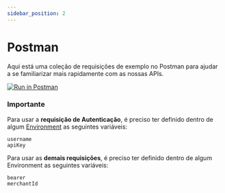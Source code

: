 ```yaml
---
sidebar_position: 2
---
```


# Postman

Aqui está uma coleção de requisições de exemplo no Postman para ajudar a se
familiarizar mais rapidamente com as nossas APIs.

[![Run in Postman](https://run.pstmn.io/button.svg)](https://app.getpostman.com/run-collection/9885905-e62a5909-53f0-4729-a071-41e39531ef3c?action=collection%2Ffork&source=rip_markdown&collection-url=entityId%3D9885905-e62a5909-53f0-4729-a071-41e39531ef3c%26entityType%3Dcollection%26workspaceId%3D44da7bda-96eb-40ed-8bdb-010993538e5e)

### Importante

Para usar a **requisição de Autenticação**, é preciso ter definido dentro de
algum [Environment](https://www.getpostman.com/docs/environments) as seguintes
variáveis:

```
username
apiKey
```

Para usar as **demais requisições**, é preciso ter definido dentro de algum
Environment as seguintes variáveis:

```
bearer
merchantId
```
